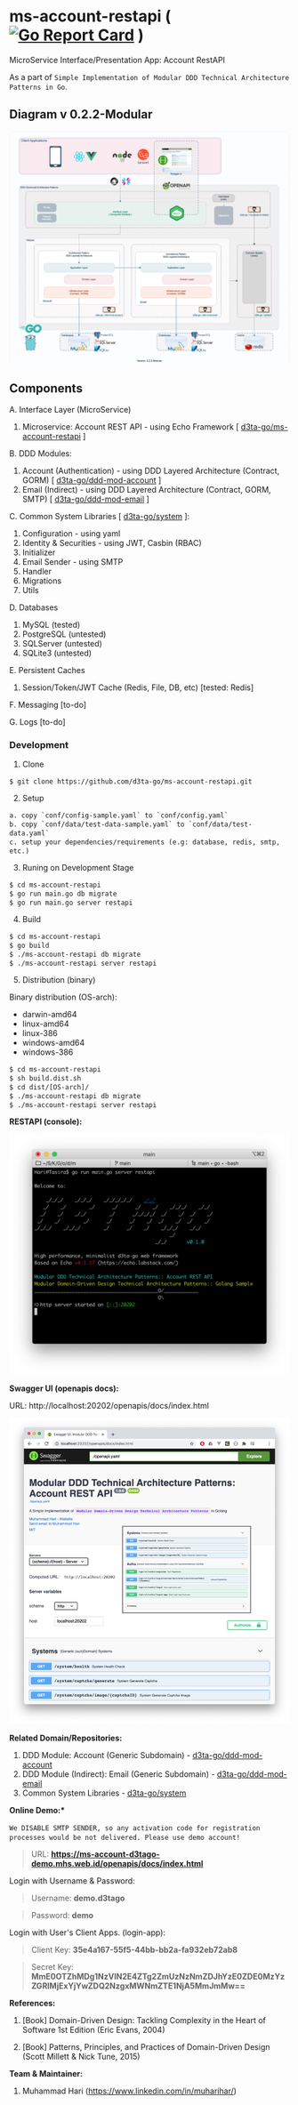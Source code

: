 # ms-account-restapi ( [![Go Report Card](https://goreportcard.com/badge/github.com/d3ta-go/ms-account-restapi)](https://goreportcard.com/report/github.com/d3ta-go/ms-account-restapi) )


MicroService Interface/Presentation App: Account RestAPI

As a part of `Simple Implementation of Modular DDD Technical Architecture Patterns in Go`.

## Diagram v 0.2.2-Modular

![DDD-Technical-Architecture-Patterns-Golang-0.2.2-MS Account RESTAPI](docs/img/DDD-Technical-Architecture-Patterns-Golang-0.2.2-MS_Account_RestAPI.png)

## Components

A. Interface Layer (MicroService)

1. Microservice: Account REST API - using Echo Framework [ [d3ta-go/ms-account-restapi](https://github.com/d3ta-go/ms-account-restapi) ]

B. DDD Modules:

1. Account (Authentication) - using DDD Layered Architecture (Contract, GORM) [ [d3ta-go/ddd-mod-account](https://github.com/d3ta-go/ddd-mod-account) ]
2. Email (Indirect) - using DDD Layered Architecture (Contract, GORM, SMTP) [ [d3ta-go/ddd-mod-email](https://github.com/d3ta-go/ddd-mod-email) ]

C. Common System Libraries [ [d3ta-go/system](https://github.com/d3ta-go/system) ]:

1. Configuration - using yaml
2. Identity & Securities - using JWT, Casbin (RBAC)
3. Initializer
4. Email Sender - using SMTP
5. Handler
6. Migrations
7. Utils

D. Databases

1. MySQL (tested)
2. PostgreSQL (untested)
3. SQLServer (untested)
4. SQLite3 (untested)

E. Persistent Caches

1. Session/Token/JWT Cache (Redis, File, DB, etc) [tested: Redis]

F. Messaging [to-do]

G. Logs [to-do]

### Development

1. Clone

```shell
$ git clone https://github.com/d3ta-go/ms-account-restapi.git
```

2. Setup

```
a. copy `conf/config-sample.yaml` to `conf/config.yaml`
b. copy `conf/data/test-data-sample.yaml` to `conf/data/test-data.yaml`
c. setup your dependencies/requirements (e.g: database, redis, smtp, etc.)
```

3. Runing on Development Stage

```shell
$ cd ms-account-restapi
$ go run main.go db migrate
$ go run main.go server restapi
```

4. Build

```shell
$ cd ms-account-restapi
$ go build
$ ./ms-account-restapi db migrate
$ ./ms-account-restapi server restapi
```

5. Distribution (binary)

Binary distribution (OS-arch):

- darwin-amd64
- linux-amd64
- linux-386
- windows-amd64
- windows-386

```shell
$ cd ms-account-restapi
$ sh build.dist.sh
$ cd dist/[OS-arch]/
$ ./ms-account-restapi db migrate
$ ./ms-account-restapi server restapi
```

**RESTAPI (console):**

![Microservice: Account REST API](docs/img/account-sample-ms-rest-api.png)

**Swagger UI (openapis docs):**

URL: http://localhost:20202/openapis/docs/index.html

![Openapis: Acount REST AIP](docs/img/account-sample-openapis-docs.png)

**Related Domain/Repositories:**

1. DDD Module: Account (Generic Subdomain) - [d3ta-go/ddd-mod-account](https://github.com/d3ta-go/ddd-mod-account)
2. DDD Module (Indirect): Email (Generic Subdomain) - [d3ta-go/ddd-mod-email](https://github.com/d3ta-go/ddd-mod-email)
3. Common System Libraries - [d3ta-go/system](https://github.com/d3ta-go/system)

**Online Demo:\***

`We DISABLE SMTP SENDER, so any activation code for registration processes would be not delivered. Please use demo account!`

> URL: **https://ms-account-d3tago-demo.mhs.web.id/openapis/docs/index.html**

Login with Username & Password:

> Username: **demo.d3tago**

> Password: **demo**

Login with User's Client Apps. (login-app):

> Client Key: **35e4a167-55f5-44bb-bb2a-fa932eb72ab8**

> Secret Key: **MmE0OTZhMDg1NzVlN2E4ZTg2ZmUzNzNmZDJhYzE0ZDE0MzYzZGRlMjExYjYwZDQ2NzgxMWNmZTE1NjA5MmJmMw==**

**References:**

1. [Book] Domain-Driven Design: Tackling Complexity in the Heart of Software 1st Edition (Eric Evans, 2004)

2. [Book] Patterns, Principles, and Practices of Domain-Driven Design (Scott Millett & Nick Tune, 2015)

**Team & Maintainer:**

1. Muhammad Hari (https://www.linkedin.com/in/muharihar/)
